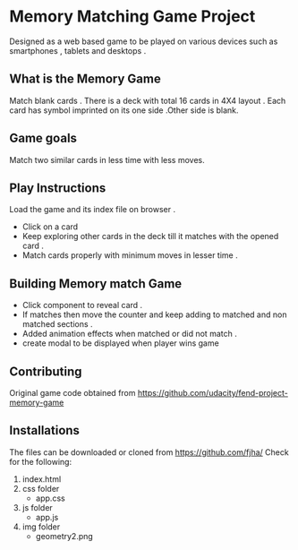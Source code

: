 
# Memory Matching  Game Project
 Designed as a web based game  to be played on various
 devices such as smartphones , tablets and desktops  .
## What is the Memory Game
 Match blank cards . There is a deck with total 16 cards in  4X4 layout .
 Each card has symbol imprinted  on its one side .Other side is blank.

## Game goals
Match two similar cards in less time with less moves.

## Play Instructions
Load the game and its index file on browser .
* Click on a card
* Keep exploring other cards in the deck till it matches  with the opened card .
* Match cards properly with minimum  moves in lesser time .


## Building  Memory match  Game

* Click component to reveal card .
* If matches  then move the counter and keep adding to matched and non matched sections .
* Added animation effects when matched  or did not match .
* create  modal to  be displayed  when player wins game
## Contributing
Original game code obtained from https://github.com/udacity/fend-project-memory-game

## Installations
The  files can be downloaded or cloned from
https://github.com/fjha/
Check for the following:
1. index.html
2. css folder
	- app.css
3. js folder
	- app.js
3. img folder
	- geometry2.png
